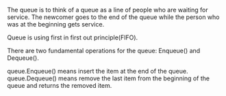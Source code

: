 The queue is to think of a queue as a line of people who are waiting for service. The newcomer goes to the end of the queue while the person who was at
the beginning gets service.

Queue is using first in first out principle(FIFO).

There are two fundamental operations for the queue: Enqueue() and Dequeue().

queue.Enqueue() means insert the item at the end of the queue. queue.Dequeue() means remove the last item from the beginning of the queue and returns
the removed item.
